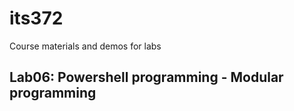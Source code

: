 # its372
Course materials and demos for labs


## Lab06: Powershell programming - Modular programming




